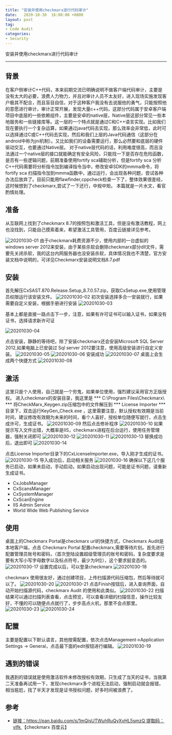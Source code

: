 ```yaml
---
title: "安装并使用checkmarx进行代码审计"
date:   2020-10-30  16:08:00 +0800
layout: post
tag:
- Code Audit
categories:
- Security
---
```


安装并使用checkmarx进行代码审计

-------
## 背景
在客户侧审计C++代码，本来前期交流已明确说明不做客户端代码审计，主要是没有太大的必要，浪费人力物力，并且对审计人员不太友好，进入现场实施发现客户极其不配合，而且盲目自信，对于这种客户我没有去说服他的勇气，只能按照他的意愿进行审计，审计正常开展，发现大量c++代码，这部分代码属于安卓客户端项目中底层的一些依赖组件，主要是安卓的native层，Native层这部分常见一些本地服务和一些链接库等。这一层的一个特点就是通过C和C++语言实现。比如我们现在要执行一个复杂运算，如果通过java代码去实现，那么效率会非常低，此时可以选择通过C或C++代码去实现，然后和我们上层的Java代码通信（这部分在android中称为jni机制）。又比如我们的设备需要运行，那么必然要和底层的硬件驱动交互，也要通过Native层。
对于native层代码的话，利用难度很高，而且没法通过一个native层的接口就能确定有安全风险，只能找一下是否存在危险函数，是否有一些逻辑问题，前期准备使用fortify sca辅助分析，但是fortify sca 分析C++代码需要将分析指令加到编译指令当中，修改安卓SDK的mmma命令，将fortify sca 扫描指令加到mmma函数中，通过运行，会出现各种问题，尝试各种办法后放弃了。目前只能用flawfinder,cppcheck检查一下了，整体效果很差经，这时候想到了checkmarx,尝试了一下还行，中规中矩。
本篇就是一片水文，看官酌情处理。

## 准备
从互联网上找到了checkmarx 8.7的按照包和激活工具，但是没有激活教程，网上也没找到，只能自己摸索着来，希望激活工具管用，百度云链接详见参考。

![20201030-01](/images/20201030-01.png)
由于checkmarx耗费资源不少，使用内部的一台虚拟的windows server 2012来安装，由于某些杀软会删除checkmarx部分dll文件，需要先关闭杀软，我的这台内网服务器也没安装杀软，具体情况我也不清楚，官方安装文档中说明的，可详见Checkmarx安装说明文档8.7.pdf

## 安装
首先解压CxSAST.870.Release.Setup_8.7.0.57.zip，获取CxSetup.exe,使用管理员权限运行该安装文件。
![20201030-02](/images/20201030-02.png)
初次安装选择多合一安装就行，如果需要自定义安装，根据手册进行安装
![20201030-03](/images/20201030-03.png)

基本上都是直接一路点击下一步，注意，如果有许可证书可以输入证书，如果没有证书，选择请求新许可证

![20201030-04](/images/20201030-04.png)

点击安装，静静的等待吧，除了安装checkmarx还会安装Microsoft SQL Server 2012,如果电脑上已安装过 Sql server 2012要注意，使用高级安装进行自定义安装。
![20201030-05](/images/20201030-05.png)
![20201030-06](/images/20201030-06.png)
安装成功
![20201030-07](/images/20201030-07.png)
桌面上会生成两个快捷方式
![20201030-08](/images/20201030-08.png)

## 激活
这里只是个人使用，自己就是一个穷鬼，如果单位使用，强烈建议采用官方正版授权。
进入checkmarx的安装目录，我这里是 *** C:\Program Files\Checkmarx\ *** 
将CheckMarx_Keygen.zip压缩包中的文件解压到 *** License Importer *** 目录下，双击运行KeyGen_Check.exe ，这里需要注意，默认授权有效期是当前时间，建议修改有效期为未来的时间，看个人喜好，授权单位随便写就行，点击生成许可，生成证书。
![20201030-09](/images/20201030-09.png)
然后点击修补程序
![20201030-10](/images/20201030-10.png)
如果提示写入文件出错，大概率是IIS，checkmarx进程在后台运行，使用任务管理器，强制关闭即可
![20201030-12](/images/20201030-12.png)
![20201030-11](/images/20201030-11.png)
![20201030-13](/images/20201030-13.png)
替换成功后，退出即可
![20201030-14](/images/20201030-14.png)

点击License Importer目录下的CxLicenseImporter.exe，导入刚才生成的证书。
![20201030-15](/images/20201030-15.png)
导入成功后，启动相关服务
![20201030-16](/images/20201030-16.png)
确保以下这几个服务已启动，如果未启动，手动启动，如果启动出现问题，可能是证书问题，请重新生成证书。

* CxJobsManager
* CxScansManager
* CxSystemManager
* CxScanEngine
* IIS Admin Service
* World Wide Web Publishing Service

## 使用
桌面上的Checkmarx Portal是checkmarx url的快捷方式，Checkmarx Audit是本地客户端，点击 Checkmarx Portal 配置checkmarx,需要等待片刻。首先进行配置管理员账号和密码，（首次登陆设置超级管理员的账号和密码，复杂度要求是要有大写小写字母数字以及标点符号，最少为9位），这个要求挺变态的。
![20201030-17](/images/20201030-17.png)
设置完成以后，可以登录checkmarx
![20201030-18](/images/20201030-18.png)

checkmarx 使用很友好，通过创建项目，上传扫描源代码压缩包，然后等待就可以了。
![20201030-20](/images/20201030-20.png)
![20201030-21](/images/20201030-21.png)
点击Finish按钮后，进入查询界面，自动开始扫描源代码，checkmarx Audit 的使用和此类似。
![20201030-22](/images/20201030-22.png)
扫描结果可以通过扫描列表查看，点击预览，可以查看详细的扫描信息，操作比较友好，不懂的可以随便点点就行了，步步高点火机，那里不会点那里。
![20201030-23](/images/20201030-23.png)
![20201030-24](/images/20201030-24.png)

## 配置
主要是配置以下默认语言，其他按需配置，依次点击Management->Application Settings -> General，点击最下面的edit按钮进行编辑。
![20201030-19](/images/20201030-19.png)

## 遇到的错误
我遇到的错误就是使用激活软件未修改授权有效期，只生成了当天的证书，当我第二天准备再试用一下，发现checkmarx多个进程无法启动，强制启动就会报错，相当尴尬，找了半天才发现是证书授权问题，好多时间被浪费了。

## 参考
- [链接：https://pan.baidu.com/s/1mQjsUTWuhRuQyXvHL5smzQ 提取码：vlfk ](https://pan.baidu.com/s/1mQjsUTWuhRuQyXvHL5smzQ)【checkmarx 百度云】